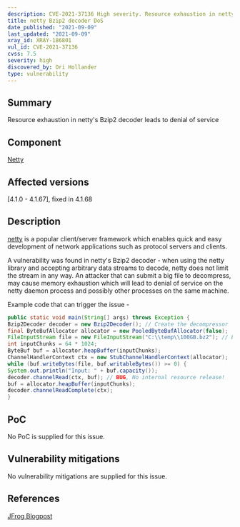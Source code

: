 ```yaml
---
description: CVE-2021-37136 High severity. Resource exhaustion in netty's Bzip2 decoder leads to denial of service
title: netty Bzip2 decoder DoS
date_published: "2021-09-09"
last_updated: "2021-09-09"
xray_id: XRAY-186801
vul_id: CVE-2021-37136
cvss: 7.5
severity: high
discovered_by: Ori Hollander
type: vulnerability
---
```

## Summary
Resource exhaustion in netty's Bzip2 decoder leads to denial of service

## Component

[Netty](https://github.com/netty/netty)

## Affected versions

[4.1.0 - 4.1.67], fixed in 4.1.68

## Description

[netty](https://github.com/netty/netty) is a popular client/server framework which enables quick and easy development of network applications such as protocol servers and clients.

A vulnerability was found in netty's Bzip2 decoder - when using the netty library and accepting arbitrary data streams to decode, netty does not limit the stream in any way.
An attacker that can submit a big file to decompress, may cause memory exhaustion which will lead to denial of service on the netty daemon process and possibly other processes on the same machine.

Example code that can trigger the issue -
```java
public static void main(String[] args) throws Exception {
Bzip2Decoder decoder = new Bzip2Decoder(); // Create the decompressor
final ByteBufAllocator allocator = new PooledByteBufAllocator(false);
FileInputStream file = new FileInputStream("C:\\temp\\100GB.bz2"); // External input
int inputChunks = 64 * 1024;
ByteBuf buf = allocator.heapBuffer(inputChunks);
ChannelHandlerContext ctx = new StubChannelHandlerContext(allocator);
while (buf.writeBytes(file, buf.writableBytes()) >= 0) {
System.out.println("Input: " + buf.capacity());
decoder.channelRead(ctx, buf); // BUG, No internal resource release!
buf = allocator.heapBuffer(inputChunks);
decoder.channelReadComplete(ctx);
}
```

## PoC

No PoC is supplied for this issue.

## Vulnerability mitigations

No vulnerability mitigations are supplied for this issue.

## References

[JFrog Blogpost](https://jfrog.com/blog/cve-2021-37136-cve-2021-37137-denial-of-service-dos-in-nettys-decompressors/)
